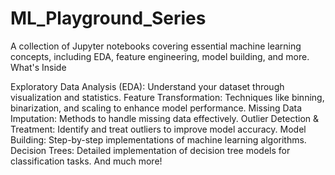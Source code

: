 # ML_Playground_Series
A collection of Jupyter notebooks covering essential machine learning concepts, including EDA, feature engineering, model building, and more.
What's Inside
<p>Exploratory Data Analysis (EDA): Understand your dataset through visualization and statistics.
Feature Transformation: Techniques like binning, binarization, and scaling to enhance model performance.
Missing Data Imputation: Methods to handle missing data effectively.
Outlier Detection & Treatment: Identify and treat outliers to improve model accuracy.
Model Building: Step-by-step implementations of machine learning algorithms.
Decision Trees: Detailed implementation of decision tree models for classification tasks.
And much more!</p>
